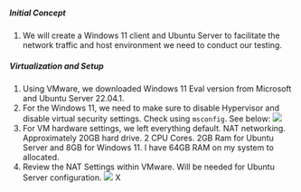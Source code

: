 ##### Initial Concept
1. We will create a Windows 11 client and Ubuntu Server to facilitate the network traffic and host environment we need to conduct our testing.
##### Virtualization and Setup
1. Using VMware, we downloaded Windows 11 Eval version from Microsoft and Ubuntu Server 22.04.1. 
2. For the Windows 11, we need to make sure to disable Hypervisor and disable virtual security settings. Check using `msconfig`. See below:
![](https://github.com/tuckws/Lab_SOC_Automation_YARA/blob/main/images/1_TroubleshootingVmwareWin11.png?raw=true)
3. For VM hardware settings, we left everything default. NAT networking. Approximately 20GB hard drive. 2 CPU Cores. 2GB Ram for Ubuntu Server and 8GB for Windows 11. I have 64GB RAM on my system to allocated. 
4. Review the NAT Settings within VMware. Will be needed for Ubuntu Server configuration. 
![](https://github.com/tuckws/Lab_SOC_Automation_YARA/blob/main/images/2_VerifyNATSettingsForServer.png?raw=true)
X
